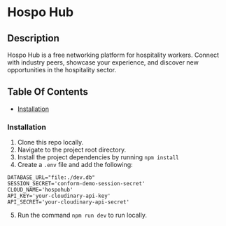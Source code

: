 # Hospo Hub

## Description

Hospo Hub is a free networking platform for hospitality workers. Connect with industry peers, showcase your experience, and discover new opportunities in the hospitality sector.

## Table Of Contents

- [Installation](#installation)

### Installation

1. Clone this repo locally.
2. Navigate to the project root directory.
3. Install the project dependencies by running `npm install`
4. Create a `.env` file and add the following:

```
DATABASE_URL="file:./dev.db"
SESSION_SECRET='conform-demo-session-secret'
CLOUD_NAME='hospohub'
API_KEY='your-cloudinary-api-key'
API_SECRET='your-cloudinary-api-secret'
```

5. Run the command `npm run dev` to run locally.
